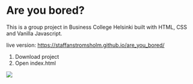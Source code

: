 # Are you bored?

This is a group project in Business College Helsinki built with HTML, CSS and Vanilla Javascript.

live version: https://staffanstromsholm.github.io/are_you_bored/

1. Download project
2. Open index.html

![](areYouBored.gif)
